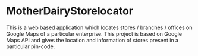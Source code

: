 # MotherDairyStorelocator
This is a web based application which locates stores / branches  / offices on Google Maps of a particular enterprise. This project is based on Google Maps API and gives the location and information of stores present in a particular pin-code.
